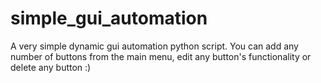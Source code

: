 # simple_gui_automation
A very simple dynamic gui automation python script. You can add any number of buttons from the main menu, edit any button's functionality or delete any button :)
